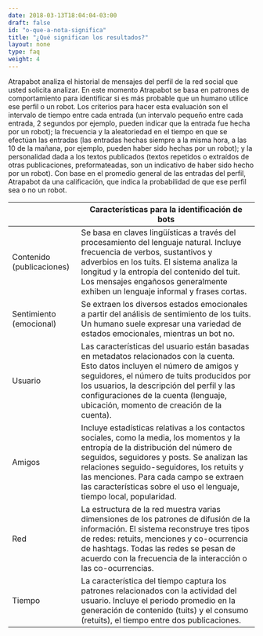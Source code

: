 ```yaml
---
date: 2018-03-13T18:04:04-03:00
draft: false
id: "o-que-a-nota-significa"
title: "¿Qué significan los resultados?"
layout: none
type: faq
weight: 4
---
```

Atrapabot analiza el historial de mensajes del perfil de la red social que usted solicita analizar. En este momento Atrapabot se basa en patrones de comportamiento para identificar si es más probable que un humano utilice ese perfil o un robot. Los criterios para hacer esta evaluación son el intervalo de tiempo entre cada entrada (un intervalo pequeño entre cada entrada, 2 segundos por ejemplo, pueden indicar que la entrada fue hecha por un robot); la frecuencia y la aleatoriedad en el tiempo en que se efectúan las entradas (las entradas hechas siempre a la misma hora, a las 10 de la mañana, por ejemplo, pueden haber sido hechas por un robot); y la personalidad dada a los textos publicados (textos repetidos o extraídos de otras publicaciones, preformateadas, son un indicativo de haber sido hecho por un robot). Con base en el promedio general de las entradas del perfil, Atrapabot da una calificación, que indica la probabilidad de que ese perfil sea o no un robot.

  
|   | Características para la identificación de bots   |
|---|---|
|  Contenido (publicaciones) |  Se basa en claves lingüísticas a través del procesamiento del lenguaje natural. Incluye frecuencia de verbos, sustantivos y adverbios en los tuits. El sistema analiza la longitud y la entropía del contenido del tuit. Los mensajes engañosos generalmente exhiben un lenguaje informal y frases cortas.  |
| Sentimiento (emocional)  | Se extraen los diversos estados emocionales a partir del análisis de sentimiento de los tuits. Un humano suele expresar una variedad de estados emocionales, mientras un bot no.  |
|  Usuario | Las características del usuario están basadas en metadatos relacionados con la cuenta. Esto datos incluyen el número de amigos y seguidores, el número de tuits producidos por los usuarios, la descripción del perfil y las configuraciones de la cuenta  (lenguaje, ubicación, momento de creación de la cuenta).   |
|  Amigos | Incluye estadísticas relativas a los contactos sociales, como la media, los momentos y la entropía de la distribución del número de seguidos, seguidores y posts. Se analizan las relaciones seguido-seguidores, los retuits y las menciones. Para cada campo se extraen las características sobre el uso el lenguaje, tiempo local, popularidad.   |
|  Red |  La estructura de la red muestra varias dimensiones de los patrones de difusión de la información. El sistema reconstruye tres tipos de redes: retuits, menciones y co-ocurrencia de hashtags. Todas las redes se pesan de acuerdo con la frecuencia de la interacción o las co-ocurrencias.  |
| Tiempo | La característica del tiempo captura los patrones relacionados con la actividad del usuario. Incluye el periodo promedio en la generación de contenido (tuits) y el consumo (retuits), el tiempo entre dos publicaciones.   |
